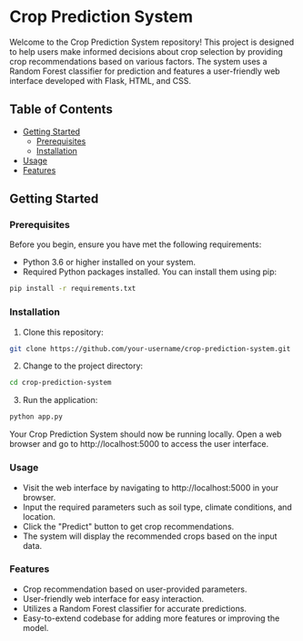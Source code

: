 # Crop Prediction System


Welcome to the Crop Prediction System repository! This project is designed to help users make informed decisions about crop selection by providing crop recommendations based on various factors. The system uses a Random Forest classifier for prediction and features a user-friendly web interface developed with Flask, HTML, and CSS.

## Table of Contents
- [Getting Started](#getting-started)
  - [Prerequisites](#prerequisites)
  - [Installation](#installation)
- [Usage](#usage)
- [Features](#features)

## Getting Started

### Prerequisites

Before you begin, ensure you have met the following requirements:

- Python 3.6 or higher installed on your system.
- Required Python packages installed. You can install them using pip:

```bash
pip install -r requirements.txt
```
### Installation
1. Clone this repository:
```bash
git clone https://github.com/your-username/crop-prediction-system.git
```
2. Change to the project directory:
```bash
cd crop-prediction-system
```
3. Run the application:
```bash
python app.py
```
Your Crop Prediction System should now be running locally. Open a web browser and go to http://localhost:5000 to access the user interface.

### Usage
- Visit the web interface by navigating to http://localhost:5000 in your browser.
- Input the required parameters such as soil type, climate conditions, and location.
- Click the "Predict" button to get crop recommendations.
- The system will display the recommended crops based on the input data.

### Features
- Crop recommendation based on user-provided parameters.
- User-friendly web interface for easy interaction.
- Utilizes a Random Forest classifier for accurate predictions.
- Easy-to-extend codebase for adding more features or improving the model.


